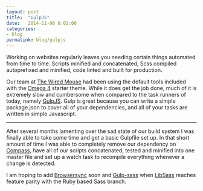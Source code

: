```yaml
---
layout: post
title:  "GulpJS"
date:   2014-11-06 8:02:00
categories:
- blog
permalink: blog/gulpjs
---
```


Working on websites regularly leaves you needing certain things automated from time to time. Scripts minified and concatenated, Scss compiled autoprefixed and minified, code linted and built for production.

Our team at [The Wired Mouse](http://www.thewiredmouse.com/) had been using the default tools included with the [Omega 4](https://www.drupal.org/project/omega) starter theme. While it does get the job done, much of it is extremely slow and cumbersome when compared to the task runners of today, namely [GulpJS](http://gulpjs.com/). Gulp is great because you can write a simple package.json to cover all of your dependencies, and all of your tasks are written in simple Javascript.

---

After several months lamenting over the sad state of our build system I was finally able to take some time and get a basic Gulpfile set up.
In that short amount of time I was able to completely remove our dependency on [Compass](http://compass-style.org/), have all of our scripts concatenated, tested and minified into one master file and set up a watch task to recompile everything whenever a change is detected.

I am hoping to add [Browsersync](http://www.browsersync.io/) soon and [Gulp-sass](https://github.com/dlmanning/gulp-sass) when [LibSass](http://libsass.org/) reaches feature parity with the Ruby based Sass branch.
